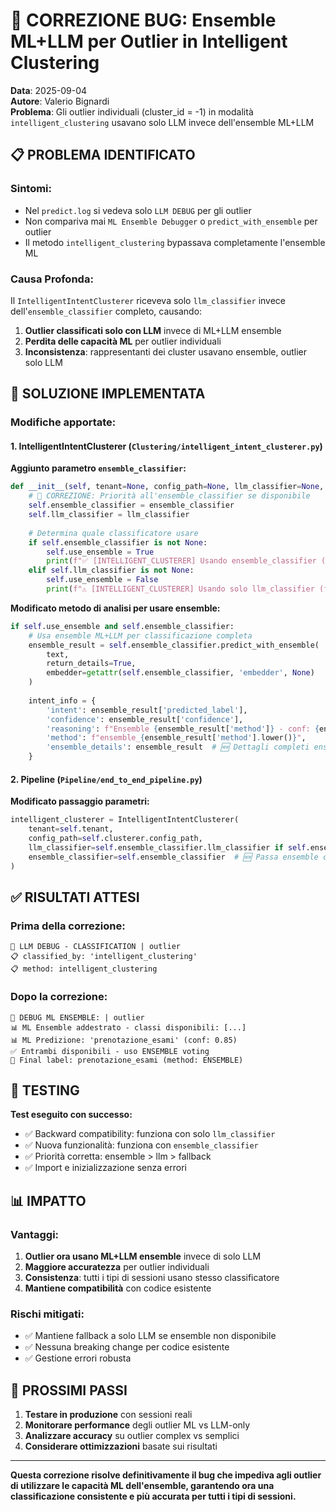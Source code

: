 # 🔧 CORREZIONE BUG: Ensemble ML+LLM per Outlier in Intelligent Clustering

**Data**: 2025-09-04  
**Autore**: Valerio Bignardi  
**Problema**: Gli outlier individuali (cluster_id = -1) in modalità `intelligent_clustering` usavano solo LLM invece dell'ensemble ML+LLM

## 📋 **PROBLEMA IDENTIFICATO**

### Sintomi:
- Nel `predict.log` si vedeva solo `LLM DEBUG` per gli outlier
- Non compariva mai `ML Ensemble Debugger` o `predict_with_ensemble` per outlier
- Il metodo `intelligent_clustering` bypassava completamente l'ensemble ML

### Causa Profonda:
Il `IntelligentIntentClusterer` riceveva solo `llm_classifier` invece dell'`ensemble_classifier` completo, causando:
1. **Outlier classificati solo con LLM** invece di ML+LLM ensemble
2. **Perdita delle capacità ML** per outlier individuali
3. **Inconsistenza**: rappresentanti dei cluster usavano ensemble, outlier solo LLM

## 🔧 **SOLUZIONE IMPLEMENTATA**

### Modifiche apportate:

#### 1. **IntelligentIntentClusterer** (`Clustering/intelligent_intent_clusterer.py`)

**Aggiunto parametro `ensemble_classifier`:**
```python
def __init__(self, tenant=None, config_path=None, llm_classifier=None, ensemble_classifier=None):
    # 🔧 CORREZIONE: Priorità all'ensemble_classifier se disponibile
    self.ensemble_classifier = ensemble_classifier
    self.llm_classifier = llm_classifier
    
    # Determina quale classificatore usare
    if self.ensemble_classifier is not None:
        self.use_ensemble = True
        print(f"✅ [INTELLIGENT_CLUSTERER] Usando ensemble_classifier (ML+LLM)")
    elif self.llm_classifier is not None:
        self.use_ensemble = False
        print(f"⚠️ [INTELLIGENT_CLUSTERER] Usando solo llm_classifier (fallback)")
```

**Modificato metodo di analisi per usare ensemble:**
```python
if self.use_ensemble and self.ensemble_classifier:
    # Usa ensemble ML+LLM per classificazione completa
    ensemble_result = self.ensemble_classifier.predict_with_ensemble(
        text,
        return_details=True,
        embedder=getattr(self.ensemble_classifier, 'embedder', None)
    )
    
    intent_info = {
        'intent': ensemble_result['predicted_label'],
        'confidence': ensemble_result['confidence'],
        'reasoning': f"Ensemble {ensemble_result['method']} - conf: {ensemble_result['confidence']:.3f}",
        'method': f"ensemble_{ensemble_result['method'].lower()}",
        'ensemble_details': ensemble_result  # 🆕 Dettagli completi ensemble
    }
```

#### 2. **Pipeline** (`Pipeline/end_to_end_pipeline.py`)

**Modificato passaggio parametri:**
```python
intelligent_clusterer = IntelligentIntentClusterer(
    tenant=self.tenant,
    config_path=self.clusterer.config_path,
    llm_classifier=self.ensemble_classifier.llm_classifier if self.ensemble_classifier else None,
    ensemble_classifier=self.ensemble_classifier  # 🆕 Passa ensemble completo
)
```

## ✅ **RISULTATI ATTESI**

### Prima della correzione:
```log
🤖 LLM DEBUG - CLASSIFICATION | outlier
📋 classified_by: 'intelligent_clustering'
📋 method: intelligent_clustering
```

### Dopo la correzione:
```log
🧪 DEBUG ML ENSEMBLE: | outlier 
📊 ML Ensemble addestrato - classi disponibili: [...]
📊 ML Predizione: 'prenotazione_esami' (conf: 0.85)
✅ Entrambi disponibili - uso ENSEMBLE voting
🎯 Final label: prenotazione_esami (method: ENSEMBLE)
```

## 🧪 **TESTING**

**Test eseguito con successo:**
- ✅ Backward compatibility: funziona con solo `llm_classifier`
- ✅ Nuova funzionalità: funziona con `ensemble_classifier`
- ✅ Priorità corretta: ensemble > llm > fallback
- ✅ Import e inizializzazione senza errori

## 📊 **IMPATTO**

### Vantaggi:
1. **Outlier ora usano ML+LLM ensemble** invece di solo LLM
2. **Maggiore accuratezza** per outlier individuali
3. **Consistenza**: tutti i tipi di sessioni usano stesso classificatore
4. **Mantiene compatibilità** con codice esistente

### Rischi mitigati:
- ✅ Mantiene fallback a solo LLM se ensemble non disponibile
- ✅ Nessuna breaking change per codice esistente
- ✅ Gestione errori robusta

## 🔄 **PROSSIMI PASSI**

1. **Testare in produzione** con sessioni reali
2. **Monitorare performance** degli outlier ML vs LLM-only
3. **Analizzare accuracy** su outlier complex vs semplici
4. **Considerare ottimizzazioni** basate sui risultati

---

**Questa correzione risolve definitivamente il bug che impediva agli outlier di utilizzare le capacità ML dell'ensemble, garantendo ora una classificazione consistente e più accurata per tutti i tipi di sessioni.**
